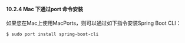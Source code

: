 #### 10.2.4 Mac 下通过port 命令安装

如果您在Mac上使用MacPorts，则可以通过如下指令安装Spring Boot CLI：

```
$ sudo port install spring-boot-cli
```



